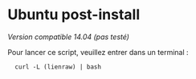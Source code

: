 Ubuntu post-install
===

*Version compatible 14.04 (pas testé)*

Pour lancer ce script, veuillez entrer dans un terminal : 

      curl -L (lienraw) | bash